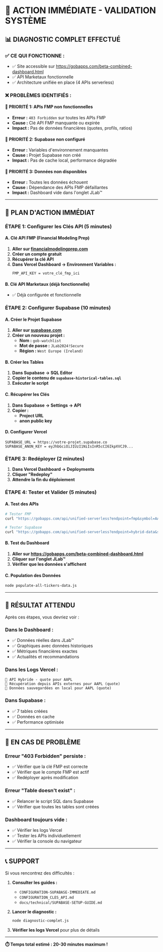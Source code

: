 # 🚨 ACTION IMMÉDIATE - VALIDATION SYSTÈME

## 📊 **DIAGNOSTIC COMPLET EFFECTUÉ**

### ✅ **CE QUI FONCTIONNE :**
- ✅ Site accessible sur https://gobapps.com/beta-combined-dashboard.html
- ✅ API Marketaux fonctionnelle
- ✅ Architecture unifiée en place (4 APIs serverless)

### ❌ **PROBLÈMES IDENTIFIÉS :**

#### 🚨 **PRIORITÉ 1: APIs FMP non fonctionnelles**
- **Erreur :** `403 Forbidden` sur toutes les APIs FMP
- **Cause :** Clé API FMP manquante ou expirée
- **Impact :** Pas de données financières (quotes, profils, ratios)

#### 🚨 **PRIORITÉ 2: Supabase non configuré**
- **Erreur :** Variables d'environnement manquantes
- **Cause :** Projet Supabase non créé
- **Impact :** Pas de cache local, performance dégradée

#### 🚨 **PRIORITÉ 3: Données non disponibles**
- **Erreur :** Toutes les données échouent
- **Cause :** Dépendance des APIs FMP défaillantes
- **Impact :** Dashboard vide dans l'onglet JLab™

---

## 🎯 **PLAN D'ACTION IMMÉDIAT**

### **ÉTAPE 1: Configurer les Clés API (5 minutes)**

#### **A. Clé API FMP (Financial Modeling Prep)**
1. **Aller sur [financialmodelingprep.com](https://financialmodelingprep.com)**
2. **Créer un compte gratuit**
3. **Récupérer la clé API**
4. **Dans Vercel Dashboard → Environment Variables :**
   ```
   FMP_API_KEY = votre_clé_fmp_ici
   ```

#### **B. Clé API Marketaux (déjà fonctionnelle)**
- ✅ Déjà configurée et fonctionnelle

### **ÉTAPE 2: Configurer Supabase (10 minutes)**

#### **A. Créer le Projet Supabase**
1. **Aller sur [supabase.com](https://supabase.com)**
2. **Créer un nouveau projet :**
   - **Nom :** `gob-watchlist`
   - **Mot de passe :** `JLab2024!Secure`
   - **Région :** `West Europe (Ireland)`

#### **B. Créer les Tables**
1. **Dans Supabase → SQL Editor**
2. **Copier le contenu de `supabase-historical-tables.sql`**
3. **Exécuter le script**

#### **C. Récupérer les Clés**
1. **Dans Supabase → Settings → API**
2. **Copier :**
   - **Project URL**
   - **anon public key**

#### **D. Configurer Vercel**
```
SUPABASE_URL = https://votre-projet.supabase.co
SUPABASE_ANON_KEY = eyJhbGciOiJIUzI1NiIsInR5cCI6IkpXVCJ9...
```

### **ÉTAPE 3: Redéployer (2 minutes)**
1. **Dans Vercel Dashboard → Deployments**
2. **Cliquer "Redeploy"**
3. **Attendre la fin du déploiement**

### **ÉTAPE 4: Tester et Valider (5 minutes)**

#### **A. Test des APIs**
```bash
# Tester FMP
curl "https://gobapps.com/api/unified-serverless?endpoint=fmp&symbol=AAPL&action=quote"

# Tester Supabase
curl "https://gobapps.com/api/unified-serverless?endpoint=hybrid-data&symbol=AAPL&dataType=quote&syncIfNeeded=true"
```

#### **B. Test du Dashboard**
1. **Aller sur https://gobapps.com/beta-combined-dashboard.html**
2. **Cliquer sur l'onglet JLab™**
3. **Vérifier que les données s'affichent**

#### **C. Population des Données**
```bash
node populate-all-tickers-data.js
```

---

## 🎉 **RÉSULTAT ATTENDU**

Après ces étapes, vous devriez voir :

### **Dans le Dashboard :**
- ✅ Données réelles dans JLab™
- ✅ Graphiques avec données historiques
- ✅ Métriques financières exactes
- ✅ Actualités et recommandations

### **Dans les Logs Vercel :**
```
🔄 API Hybride - quote pour AAPL
📡 Récupération depuis APIs externes pour AAPL (quote)
💾 Données sauvegardées en local pour AAPL (quote)
```

### **Dans Supabase :**
- ✅ 7 tables créées
- ✅ Données en cache
- ✅ Performance optimisée

---

## 🚨 **EN CAS DE PROBLÈME**

### **Erreur "403 Forbidden" persiste :**
- ✅ Vérifier que la clé FMP est correcte
- ✅ Vérifier que le compte FMP est actif
- ✅ Redéployer après modification

### **Erreur "Table doesn't exist" :**
- ✅ Relancer le script SQL dans Supabase
- ✅ Vérifier que toutes les tables sont créées

### **Dashboard toujours vide :**
- ✅ Vérifier les logs Vercel
- ✅ Tester les APIs individuellement
- ✅ Vérifier la console du navigateur

---

## 📞 **SUPPORT**

Si vous rencontrez des difficultés :
1. **Consulter les guides :**
   - `CONFIGURATION-SUPABASE-IMMEDIATE.md`
   - `CONFIGURATION_CLES_API.md`
   - `docs/technical/SUPABASE-SETUP-GUIDE.md`

2. **Lancer le diagnostic :**
   ```bash
   node diagnostic-complet.js
   ```

3. **Vérifier les logs Vercel** pour plus de détails

---

**⏱️ Temps total estimé : 20-30 minutes maximum !**
